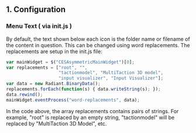 ## 1. Configuration

### Menu Text ( via init.js ) 

By default, the text shown below each icon is the folder name or filename of the content in question. This can be changed using word replacements. The replacements are setup in the init.js file:

```javascript 
var mainWidget = $("CESAsymmetricMainWidget")[0];
var replacements = ["root", "",
                    "tactionmodel", "MultiTaction 3D model",
                    "input visualizer", "Input Visualizer"];
var data = new Radiant.BinaryData();
replacements.forEach(function(s) { data.writeString(s); });
data.rewind();
mainWidget.eventProcess("word-replacements", data);
```

In the code above, the array replacements contains pairs of strings. For example, "root" is replaced by an empty string, "tactionmodel" will be replaced by "MultiTaction 3D Model", etc.

